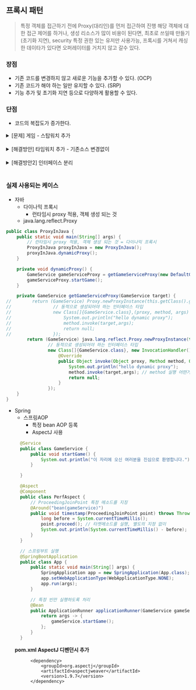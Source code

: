 ## 프록시 패턴 
> 특정 객체를 접근하기 전에 Proxy(대리인)를 먼저 접근하여 진행
> 해당 객체에 대한 접근 제어를 하거나, 생성 리소스가 많이 비용이 된다면, 최초로 쓰일때 만들기 (초기화 지연), security 특정 권한 있는 유저만 사용가능, 프록시를 거쳐서 캐싱한 데이타가 있다면 오퍼레이터를 거치지 않고 갈수 있다. 

### 장점 
- 기존 코드를 변경하지 않고 새로운 기능을 추가할 수 있다. (OCP)
- 기존 코드가 해야 하는 일만 유지할 수 있다. (SRP)
- 기능 추가 및 초기화 지연 등으로 다양하게 활용할 수 있다. 

### 단점 
- 코드의 복잡도가 증가한다. 


<details>
<summary> [문제] 게임 - 스탑워치 추가  </summary>
<div markdown="1">

```java
public class Client {
    public static void main(String[] args) {
        // startGame 실행 시간을 측정하는 Stop Watch 추가하기
        GameService gameService = new GameService();
        gameService.startGame();
    }
}
public class GameService {
    public void startGame(){
        System.out.println("이 자리에 오신 여러분을 진심으로 환영합니다.");
     }
}

```
</div>
</details>
<br>


<details>
<summary> [해결방안] 타임워치 추가 - 기존소스 변경없이 </summary>
<div markdown="1">

**Proxy 클래스 생성하여 스탑워치 추가**
```java
public class GameServiceProxy extends GameService{
    @Override
    public void startGame() {
        long before = System.currentTimeMillis();
        super.startGame();
        System.out.println(System.currentTimeMillis() - before);
    }
}
```
**구현체만 GameService -> GameServiceProxy로 교체**
```java
public class Client {
    public static void main(String[] args) {
        // startGame 실행 시간을 측정하는 Stop Watch 추가하기
        GameService gameService = new GameServiceProxy();
        gameService.startGame();
    }
}
```
</div>
</details>
<br>


<details>
<summary> [해결방안2] 인터페이스 분리 </summary>
<div markdown="1">

- 데코레이터 패턴과 유사하게 인터체이스 분리! 각기 구현하여 처리 
  
**인터페이스 생성 **
```java
public interface GameService {
    void startGame();
}
```
**기존 로직 유지(default 서비스)**
```java
public class DefaultGameService implements GameService{
    @Override
    public void startGame(){
        System.out.println("이 자리에 오신 여러분을 진심으로 환영합니다.");
        try {
            Thread.sleep(1000);
        } catch (InterruptedException e) {
            throw new RuntimeException(e);
        }
    }
}
```

**Proxy 서비스 생성 및 부가기능 추가**
- GameService 인터페이스를 통해 DefaultGameService 기본 기능과의 의존성을 낮춘다.
```java
public class GameServiceProxy implements GameService{

    private GameService gameService;
    public GameServiceProxy(GameService gameService){
        this.gameService = gameService;
    }
    @Override
    public void startGame() {
        long before = System.currentTimeMillis();
        gameService.startGame();
        System.out.println(System.currentTimeMillis() - before);
    }
}
```

**Client에서 사용**
```java
public class Client {
    public static void main(String[] args) {
        // startGame 실행 시간을 측정하는 Stop Watch 추가하기
        // proxy로 default 서비스 의존성 주입하고 감싸준다
        GameService gameService = new GameServiceProxy(new DefaultGameService());
        gameService.startGame();
    }
}

```

</div>
</details>
<br>



### 실제 사용되는 케이스 
- 자바 
  - 다이나믹 프록시 
    - 런타임시 proxy 적용, 객체 생성 되는 것
  - java.lang.reflect.Proxy

```java
public class ProxyInJava {
    public static void main(String[] args) {
        // 런타임시 proxy 적용, 객체 생성 되는 것 = 다이나믹 프록시
        ProxyInJava proxyInJava = new ProxyInJava();
        proxyInJava.dynamicProxy();
    }

    private void dynamicProxy() {
        GameService gameServiceProxy = getGameServiceProxy(new DefaultGameService());
        gameServiceProxy.startGame();
    }

    private GameService getGameServiceProxy(GameService target) {
//        return (GameService) Proxy.newProxyInstance(this.getClass().getClassLoader(),
//                // 동적으로 생성되어야 하는 인터페이스 타입
//                new Class[]{GameService.class},(proxy, method, args) -> {
//                    System.out.println("hello dynamic proxy");
//                    method.invoke(target,args);
//                    return null;
//                });
        return (GameService) java.lang.reflect.Proxy.newProxyInstance(this.getClass().getClassLoader(),
                // 동적으로 생성되어야 하는 인터페이스 타입
                new Class[]{GameService.class}, new InvocationHandler() {
                    @Override
                    public Object invoke(Object proxy, Method method, Object[] args) throws Throwable {
                        System.out.println("hello dynamic proxy");
                        method.invoke(target,args); // method 실행 어떤거 할지, 파라미터 어떤거 줄지
                        return null;
                    }
                });
    }
}
```
- Spring 
  - 스프링AOP
    -  특정 bean AOP 등록
    -  AspectJ 사용
  ```java
    @Service
    public class GameService {
        public void startGame() {
            System.out.println("이 자리에 오신 여러분을 진심으로 환영합니다.");
        }

    }

    @Aspect
    @Component
    public class PerfAspect {
        // ProceedingJoinPoint 특정 메소드를 지칭
        @Around("bean(gameService)")
        public void timestamp(ProceedingJoinPoint point) throws Throwable {
            long before = System.currentTimeMillis();
            point.proceed(); // 타켓메소드를 실행, 별도의 지정 없이
            System.out.println(System.currentTimeMillis() - before);
        }
    }

    // 스프링부트 실행
    @SpringBootApplication
    public class App {
        public static void main(String[] args) {
            SpringApplication app = new SpringApplication(App.class);
            app.setWebApplicationType(WebApplicationType.NONE);
            app.run(args);
        }

        // 특정 빈만 실행하도록 처리
        @Bean
        public ApplicationRunner applicationRunner(GameService gameService) {
            return args -> {
                gameService.startGame();
            };
        }
    }

  ```
  **pom.xml AspectJ 디펜던시 추가**
  ```
  		<dependency>
			<groupId>org.aspectj</groupId>
			<artifactId>aspectjweaver</artifactId>
			<version>1.9.7</version>
		</dependency>
  ```